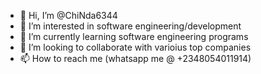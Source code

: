 - 👋 Hi, I’m @ChiNda6344
- 👀 I’m interested in software engineering/development
- 🌱 I’m currently learning software engineering programs
- 💞️ I’m looking to collaborate with varioius top companies 
- 📫 How to reach me (whatsapp me @ +2348054011914)

<!---
ChiNda6344/ChiNda6344 is a ✨ special ✨ repository because its `README.md` (this file) appears on your GitHub profile.
You can click the Preview link to take a look at your changes.
--->
